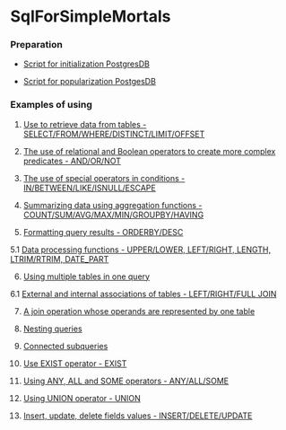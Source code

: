 # SqlForSimpleMortals

### Preparation

* [Script for initialization PostgresDB](https://github.com/neustupov/SqlForSimpleMortals/blob/master/src/main/resources/preparation/init.sql)

* [Script for popularization PostgesDB](https://github.com/neustupov/SqlForSimpleMortals/blob/master/src/main/resources/preparation/populate.sql)

### Examples of using

1. [Use to retrieve data from tables - SELECT/FROM/WHERE/DISTINCT/LIMIT/OFFSET](https://github.com/neustupov/SqlForSimpleMortals/blob/master/src/main/resources/scripts/1_select.sql)

2. [The use of relational and Boolean operators to create more complex predicates - AND/OR/NOT](https://github.com/neustupov/SqlForSimpleMortals/blob/master/src/main/resources/scripts/2_selectAndBoolean.sql)

3. [The use of special operators in conditions - IN/BETWEEN/LIKE/ISNULL/ESCAPE](https://github.com/neustupov/SqlForSimpleMortals/blob/master/src/main/resources/scripts/3_inBetweenLikeIsNull.sql)

4. [Summarizing data using aggregation functions - COUNT/SUM/AVG/MAX/MIN/GROUPBY/HAVING](https://github.com/neustupov/SqlForSimpleMortals/blob/master/src/main/resources/scripts/4_countSumAvgMaxMin.sql)

5. [Formatting query results - ORDERBY/DESC](https://github.com/neustupov/SqlForSimpleMortals/blob/master/src/main/resources/scripts/5_designAndStreamlining.sql)

5.1 [Data processing functions - UPPER/LOWER, LEFT/RIGHT, LENGTH, LTRIM/RTRIM, DATE_PART](https://github.com/neustupov/SqlForSimpleMortals/blob/master/src/main/resources/scripts/5_1_dataProcessingFunctions.sql)

6. [Using multiple tables in one query](https://github.com/neustupov/SqlForSimpleMortals/blob/master/src/main/resources/scripts/6_useManyTableInOneRequest.sql)

6.1 [External and internal associations of tables - LEFT/RIGHT/FULL JOIN](https://github.com/neustupov/SqlForSimpleMortals/blob/master/src/main/resources/scripts/6_1_internalAssociations.sql)

7. [A join operation whose operands are represented by one table](https://github.com/neustupov/SqlForSimpleMortals/blob/master/src/main/resources/scripts/7_compoundOperations.sql)

8. [Nesting queries](https://github.com/neustupov/SqlForSimpleMortals/blob/master/src/main/resources/scripts/8_nestingQueries.sql)

9. [Connected subqueries](https://github.com/neustupov/SqlForSimpleMortals/blob/master/src/main/resources/scripts/9_connectedSubqueries.sql)

10. [Use EXIST operator - EXIST](https://github.com/neustupov/SqlForSimpleMortals/blob/master/src/main/resources/scripts/10_usingEXISToperator.sql)

11. [Using ANY, ALL and SOME operators - ANY/ALL/SOME](https://github.com/neustupov/SqlForSimpleMortals/blob/master/src/main/resources/scripts/11_usingAnyAllSomeOperators.sql)

12. [Using UNION operator - UNION](https://github.com/neustupov/SqlForSimpleMortals/blob/master/src/main/resources/scripts/12_usingUNIONoperator.sql)

13. [Insert, update, delete fields values - INSERT/DELETE/UPDATE](https://github.com/neustupov/SqlForSimpleMortals/blob/master/src/main/resources/scripts/13_inputDeleteUpdateFieldsValues.sql)

